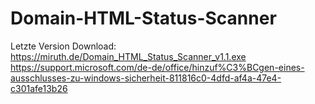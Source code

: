 # Domain-HTML-Status-Scanner
Letzte Version Download: https://miruth.de/Domain_HTML_Status_Scanner_v1.1.exe
https://support.microsoft.com/de-de/office/hinzuf%C3%BCgen-eines-ausschlusses-zu-windows-sicherheit-811816c0-4dfd-af4a-47e4-c301afe13b26
